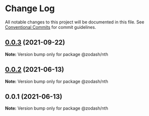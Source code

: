 # Change Log

All notable changes to this project will be documented in this file.
See [Conventional Commits](https://conventionalcommits.org) for commit guidelines.

## [0.0.3](https://github.com/zcorky/zodash/compare/@zodash/nth@0.0.2...@zodash/nth@0.0.3) (2021-09-22)

**Note:** Version bump only for package @zodash/nth





## [0.0.2](https://github.com/zcorky/zodash/compare/@zodash/nth@0.0.1...@zodash/nth@0.0.2) (2021-06-13)

**Note:** Version bump only for package @zodash/nth





## 0.0.1 (2021-06-13)

**Note:** Version bump only for package @zodash/nth
